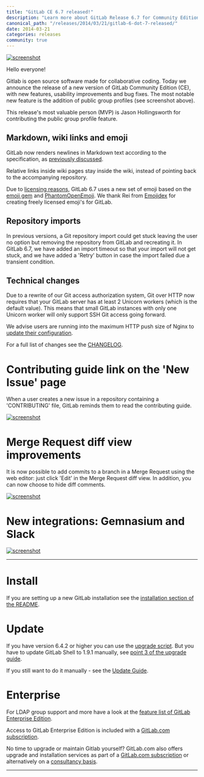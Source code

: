 ```yaml
---
title: "GitLab CE 6.7 released!"
description: "Learn more about GitLab Release 6.7 for Community Edition (CE)"
canonical_path: "/releases/2014/03/21/gitlab-6-dot-7-released/"
date: 2014-03-21
categories: releases
community: true
---
```


[![screenshot](/images/6_7/public_group_pages.png)](/images/6_7/public_group_pages.png)

Hello everyone!

Gitlab is open source software made for collaborative coding.
Today we announce the release of a new version of GitLab Community Edition (CE), with new features, usability improvements and bug fixes.
The most notable new feature is the addition of public group profiles (see screenshot above).

This release's most valuable person (MVP) is Jason Hollingsworth for contributing the public group profile feature.

<!--more-->

## Markdown, wiki links and emoji

GitLab now renders newlines in Markdown text according to the specification, as [previously discussed](/blog/2014/02/21/markdown-newline-behaviour/).

Relative links inside wiki pages stay inside the wiki, instead of pointing back to the accompanying repository.

Due to [licensing reasons](http://words.steveklabnik.com/emoji-licensing), GitLab 6.7 uses a new set of emoji based on the [emoji gem](https://github.com/steveklabnik/emoji) and [PhantomOpenEmoji](https://github.com/Genshin/PhantomOpenEmoji).
We thank Rei from [Emojidex](https://www.emojidex.com/) for creating freely licensed emoji's for GitLab.

## Repository imports

In previous versions, a Git repository import could get stuck leaving the user no option but removing the repository from GitLab and recreating it.
In GitLab 6.7, we have added an import timeout so that your import will not get stuck, and we have added a 'Retry' button in case the import failed due a transient condition.

## Technical changes

Due to a rewrite of our Git access authorization system, Git over HTTP now requires that your GitLab server has at least 2 Unicorn workers (which is the default value).
This means that small GitLab instances with only one Unicorn worker will only support SSH Git access going forward.

We advise users are running into the maximum HTTP push size of Nginx to [update their configuration](https://gitlab.com/gitlab-org/gitlab-ce/commit/6bf5215b2378fdb9cb442a053ddd12570c69d00c).

For a full list of changes see the [CHANGELOG](https://gitlab.com/gitlab-org/gitlab-ce/blob/master/CHANGELOG).

# Contributing guide link on the 'New Issue' page

When a user creates a new issue in a repository containing a 'CONTRIBUTING' file, GitLab reminds them to read the contributing guide.

[![screenshot](/images/6_7/contributing_guide.png)](/images/6_7/contributing_guide.png)

# Merge Request diff view improvements

It is now possible to add commits to a branch in a Merge Request using the web editor: just click 'Edit' in the Merge Request diff view.
In addition, you can now choose to hide diff comments.

[![screenshot](/images/6_7/diff_features.png)](/images/6_7/diff_features.png)

# New integrations: Gemnasium and Slack

[![screenshot](/images/6_7/gemnasium_slack.png)](/images/6_7/gemnasium_slack.png)

- - -

# Install

If you are setting up a new GitLab installation see the [installation section of the README](https://gitlab.com/gitlab-org/gitlab-ce/blob/master/README.md#installation).

# Update 

If you have version 6.4.2 or higher you can use the [upgrade script](https://gitlab.com/gitlab-org/gitlab-ce/blob/master/doc/update/upgrader.md).
But you have to update GitLab Shell to 1.9.1 manually, see [point 3 of the upgrade guide](https://gitlab.com/gitlab-org/gitlab-ce/blob/master/doc/update/6.6-to-6.7.md#3-update-gitlab-shell-and-its-config).

If you still want to do it manually - see the [Update Guide](https://gitlab.com/gitlab-org/gitlab-ce/blob/master/doc/update/6.6-to-6.7.md).

# Enterprise

For LDAP group support and more have a look at the [feature list of GitLab Enterprise Edition](http://www.gitlab.com/gitlab-ee/).

Access to GitLab Enterprise Edition is included with a [GitLab.com subscription](/pricing/).

No time to upgrade or maintain Gitlab yourself?
GitLab.com also offers upgrade and installation services as part of a [GitLab.com subscription](/pricing/) or alternatively on a [consultancy basis](http://www.gitlab.com/consultancy/).

- - -
